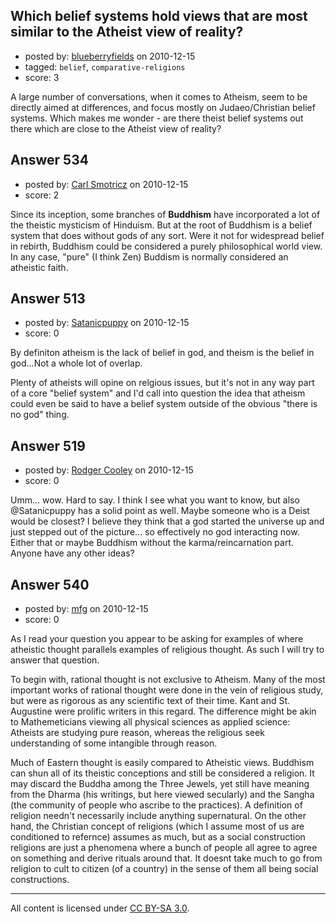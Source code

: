 ## Which belief systems hold views that are most similar to the Atheist view of reality?

- posted by: [blueberryfields](https://stackexchange.com/users/-1/240-blueberryfields) on 2010-12-15
- tagged: `belief`, `comparative-religions`
- score: 3

A large number of conversations, when it comes to Atheism, seem to be directly aimed at differences, and focus mostly on Judaeo/Christian belief systems. Which makes me wonder - are there theist belief systems out there which are close to the Atheist view of reality?


## Answer 534

- posted by: [Carl Smotricz](https://stackexchange.com/users/-1/228-carl-smotricz) on 2010-12-15
- score: 2

Since its inception, some branches of **Buddhism** have incorporated a lot of the theistic mysticism of Hinduism. But at the root of Buddhism is a belief system that does without gods of any sort. Were it not for widespread belief in rebirth, Buddhism could be considered a purely philosophical world view. In any case, "pure" (I think Zen) Buddism is normally considered an atheistic faith.


## Answer 513

- posted by: [Satanicpuppy](https://stackexchange.com/users/-1/169-satanicpuppy) on 2010-12-15
- score: 0

By definiton atheism is the lack of belief in god, and theism is the belief in god...Not a whole lot of overlap. 

Plenty of atheists will opine on relgious issues, but it's not in any way part of a core "belief system" and I'd call into question the idea that atheism could even be said to have a belief system outside of the obvious "there is no god" thing.


## Answer 519

- posted by: [Rodger Cooley](https://stackexchange.com/users/-1/58-rodger-cooley) on 2010-12-15
- score: 0

Umm... wow.  Hard to say.  I think I see what you want to know, but also @Satanicpuppy has a solid point as well.  Maybe someone who is a Deist would be closest?  I believe they think that a god started the universe up and just stepped out of the picture... so effectively no god interacting now.  Either that or maybe Buddhism without the karma/reincarnation part.
Anyone have any other ideas?


## Answer 540

- posted by: [mfg](https://stackexchange.com/users/-1/135-mfg) on 2010-12-15
- score: 0

As I read your question you appear to be asking for examples of where atheistic thought parallels examples of religious thought. As such I will try to answer that question.

To begin with, rational thought is not exclusive to Atheism. Many of the most important works of rational thought were done in the vein of religious study, but were as rigorous as any scientific text of their time. Kant and St. Augustine were prolific writers in this regard. The difference might be akin to Mathemeticians viewing all physical sciences as applied science: Atheists are studying pure reason, whereas the religious seek understanding of some intangible through reason.

Much of Eastern thought is easily compared to Atheistic views. Buddhism can shun all of its theistic conceptions and still be considered a religion. It may discard the Buddha among the Three Jewels, yet still have meaning from the Dharma (his writings, but here viewed secularly) and the Sangha (the community of people who ascribe to the practices). A definition of religion needn't necessarily include anything supernatural. On the other hand, the Christian concept of religions (which I assume most of us are conditioned to refernce) assumes as much, but as a social construction religions are just a phenomena where a bunch of people all agree to agree on something and derive rituals around that. It doesnt take much to go from religion to cult to citizen (of a country) in the sense of them all being social constructions.



---

All content is licensed under [CC BY-SA 3.0](https://creativecommons.org/licenses/by-sa/3.0/).
